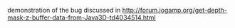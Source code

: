 demonstration of the bug discussed in http://forum.jogamp.org/get-depth-mask-z-buffer-data-from-Java3D-td4034514.html
